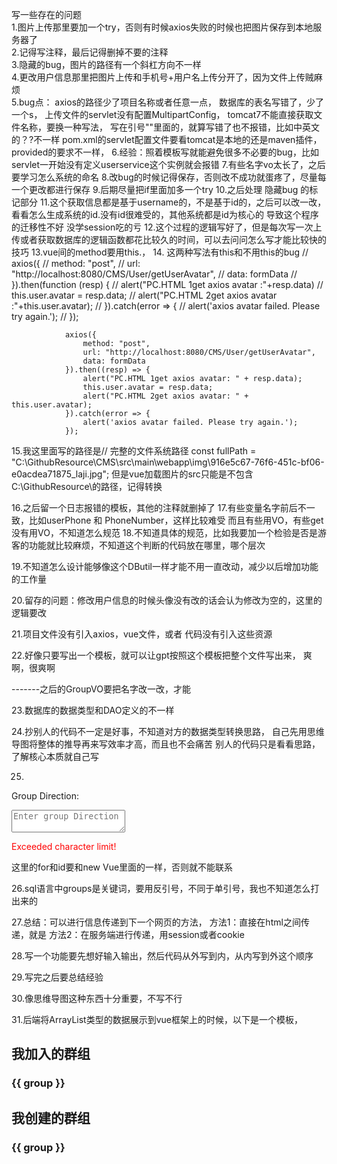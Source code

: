 写一些存在的问题<br>
1.图片上传那里要加一个try，否则有时候axios失败的时候也把图片保存到本地服务器了<br>
2.记得写注释，最后记得删掉不要的注释<br>
3.隐藏的bug，图片的路径有一个斜杠方向不一样<br>
4.更改用户信息那里把图片上传和手机号+用户名上传分开了，因为文件上传贼麻烦<br>
5.bug点：
axios的路径少了项目名称或者任意一点，
数据库的表名写错了，少了一个s，
上传文件的servlet没有配置MultipartConfig，
tomcat7不能直接获取文件名称，要换一种写法，
写在引号""里面的，就算写错了也不报错，比如中英文的？?不一样
pom.xml的servlet配置文件要看tomcat是本地的还是maven插件，provided的要求不一样，
6.经验：照着模板写就能避免很多不必要的bug，比如servlet一开始没有定义userservice这个实例就会报错
7.有些名字vo太长了，之后要学习怎么系统的命名
8.改bug的时候记得保存，否则改不成功就蛋疼了，尽量每一个更改都进行保存
9.后期尽量把if里面加多一个try
10.之后处理 隐藏bug 的标记部分
11.这个获取信息都是基于username的，不是基于id的，之后可以改一改，看看怎么生成系统的id.没有id很难受的，其他系统都是id为核心的
导致这个程序的迁移性不好
没学session吃的亏
12.这个过程的逻辑写好了，但是每次写一次上传或者获取数据库的逻辑函数都花比较久的时间，可以去问问怎么写才能比较快的技巧
13.vue间的method要用this.，
14.
这两种写法有this和不用this的bug
// axios({
//     method: "post",
//     url: "http://localhost:8080/CMS/User/getUserAvatar",
//     data: formData
// }).then(function (resp) {
//     alert("PC.HTML 1get  axios avatar  :"+resp.data)
//     this.user.avatar = resp.data;
//     alert("PC.HTML 2get axios avatar  :"+this.user.avatar);
// }).catch(error => {
//     alert('axios avatar failed. Please try again.');
// });

                axios({
                    method: "post",
                    url: "http://localhost:8080/CMS/User/getUserAvatar",
                    data: formData
                }).then((resp) => {
                    alert("PC.HTML 1get axios avatar: " + resp.data);
                    this.user.avatar = resp.data;
                    alert("PC.HTML 2get axios avatar: " + this.user.avatar);
                }).catch(error => {
                    alert('axios avatar failed. Please try again.');
                });

15.我这里面写的路径是// 完整的文件系统路径
const fullPath = "C:\\GithubResource\\CMS\\src\\main\\webapp\\img\\916e5c67-76f6-451c-bf06-e0acdea71875_laji.jpg";
但是vue加载图片的src只能是不包含C:\\GithubResource\\的路径，记得转换


16.之后留一个日志报错的模板，其他的注释就删掉了
17.有些变量名字前后不一致，比如userPhone 和 PhoneNumber，这样比较难受
而且有些用VO，有些get没有用VO，不知道怎么规范
18.不知道具体的规范，比如我要加一个检验是否是游客的功能就比较麻烦，不知道这个判断的代码放在哪里，哪个层次

19.不知道怎么设计能够像这个DButil一样才能不用一直改动，减少以后增加功能的工作量

20.留存的问题：修改用户信息的时候头像没有改的话会认为修改为空的，这里的逻辑要改

21.项目文件没有引入axios，vue文件，或者
代码没有引入这些资源

22.好像只要写出一个模板，就可以让gpt按照这个模板把整个文件写出来，
爽啊，很爽啊

-------之后的GroupVO要把名字改一改，才能

23.数据库的数据类型和DAO定义的不一样

24.抄别人的代码不一定是好事，不知道对方的数据类型转换思路，
自己先用思维导图将整体的推导再来写效率才高，而且也不会痛苦
别人的代码只是看看思路，了解核心本质就自己写


25.
<label for="direction">Group Direction:</label>
<textarea id="direction" v-model="direction"@input="checkDirLength"  placeholder="Enter group Direction"></textarea>
<p v-if="exceededLimit_Dir" style="color: red;">Exceeded character limit!</p>
这里的for和id要和new Vue里面的一样，否则就不能联系

26.sql语言中groups是关键词，要用反引号，不同于单引号，我也不知道怎么打出来的

27.总结：可以进行信息传递到下一个网页的方法，
方法1：直接在html之间传递，就是<a :href="'groupDetails.html?id=' + group.id">
方法2：在服务端进行传递，用session或者cookie


28.写一个功能要先想好输入输出，然后代码从外写到内，从内写到外这个顺序

29.写完之后要总结经验

30.像思维导图这种东西十分重要，不写不行


31.后端将ArrayList<String>类型的数据展示到vue框架上的时候，以下是一个模板，
  <!-- 我加入的群组 -->
<h2>我加入的群组</h2>
  <div class="group-list">
    <div v-for="group in joinedGroups" :key="group" class="group-card">
      <a :href="'groupDetails.html?id=' + group">
        <h3>{{ group }}</h3>
      </a>
    </div>
  </div>

  <!-- 我创建的群组 -->
<h2>我创建的群组</h2>
  <div class="group-list">
    <div v-for="group in createdGroups" :key="group" class="group-card">
      <a :href="'groupDetails.html?id=' + group">
        <h3>{{ group }}</h3>
      </a>
    </div>
  </div>
</div>

<script>
  new Vue({
    el: '#app',
    data() {
      return {
        joinedGroups: [],
        createdGroups: []
      };
    },




32.自己的命名不规范，在数据库用了is_Public类似的短杠,但是在前面的servlet的地方也用这种短杠result_isPublic，不太好


33.前端传信息到servlet
        const params = new URLSearchParams();
        params.append("groupName", this.groupName);
        params.append("groupScale", this.groupScale);
        params.append("direction", this.direction);
        params.append("isPublic", this.isPublic);

        //
        // const formData = new FormData();
        // formData.append("groupName",this.groupName );
        // formData.append("groupScale",this.groupScale );
        // formData.append("direction",this.direction );
        // formData.append("isPublic",this.isPublic );

        axios({
          method: "post",
          url: "http://localhost:8080/CMS/Group/createGroup",
          data: params

后端：
//设置字符编码
        req.setCharacterEncoding("UTF-8");
        resp.setContentType("text/html;charset=utf-8");





        //那个VO作为service的参数没有卵用，还麻烦有限制。
        //id放最后dao处理吧
        String groupName = req.getParameter("groupName");
        String groupScale = req.getParameter("groupScale");
        String direction = req.getParameter("direction");
        String isPublic = req.getParameter("isPublic");

有两个传递的比较重要，一个是页面之间，一个是页面到servlet


34.放在result的Object data中有3种返回类型
    1.是普通的常见类型，string等（这个没有键值对,并且声明的时候就能完成空间申请，不用new）
    2.是一个类的一组信息，比如group_id，group_name等（这个有键值对，并且声明的同时要用new申请空间）
    3.是数组，可以是常见类型的string的数组，也可以类的数组(这个要用new ArrayList<>()来申请空间)

35.从servlet传送一个类的一组信息到前端的写法看看UnJoinGroupDetail.html处理方式




36.最后的工作就是改成中文，去掉无效提醒信息，去掉无用注释就可以了



